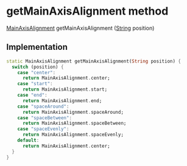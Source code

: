 


# getMainAxisAlignment method








[MainAxisAlignment](https://api.flutter.dev/flutter/rendering/MainAxisAlignment.html) getMainAxisAlignment
([String](https://api.flutter.dev/flutter/dart-core/String-class.html) position)








## Implementation

```dart
static MainAxisAlignment getMainAxisAlignment(String position) {
  switch (position) {
    case "center":
      return MainAxisAlignment.center;
    case "start":
      return MainAxisAlignment.start;
    case "end":
      return MainAxisAlignment.end;
    case "spaceAround":
      return MainAxisAlignment.spaceAround;
    case "spaceBetween":
      return MainAxisAlignment.spaceBetween;
    case "spaceEvenly":
      return MainAxisAlignment.spaceEvenly;
    default:
      return MainAxisAlignment.center;
  }
}
```







